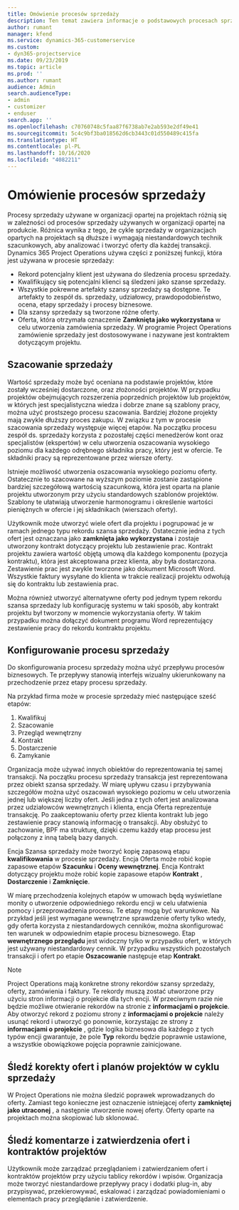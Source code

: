 ```yaml
---
title: Omówienie procesów sprzedaży
description: Ten temat zawiera informacje o podstawowych procesach sprzedaży.
author: rumant
manager: kfend
ms.service: dynamics-365-customerservice
ms.custom:
- dyn365-projectservice
ms.date: 09/23/2019
ms.topic: article
ms.prod: ''
ms.author: rumant
audience: Admin
search.audienceType:
- admin
- customizer
- enduser
search.app: ''
ms.openlocfilehash: c70760748c5faa87f6738ab7e2ab593e2df49e41
ms.sourcegitcommit: 5c4c9bf3ba018562d6cb3443c01d550489c415fa
ms.translationtype: HT
ms.contentlocale: pl-PL
ms.lasthandoff: 10/16/2020
ms.locfileid: "4082211"
---
```

# <a name="sales-processes-overview"></a>Omówienie procesów sprzedaży

Procesy sprzedaży używane w organizacji opartej na projektach różnią się w zależności od procesów sprzedaży używanych w organizacji opartej na produkcie. Różnica wynika z tego, że cykle sprzedaży w organizacjach opartych na projektach są dłuższe i wymagają niestandardowych technik szacunkowych, aby analizować i tworzyć oferty dla każdej transakcji. Dynamics 365 Project Operations używa części z poniższej funkcji, która jest używana w procesie sprzedaży:

- Rekord potencjalny klient jest używana do śledzenia procesu sprzedaży.
- Kwalifikujący się potencjalni klienci są śledzeni jako szanse sprzedaży.
- Wszystkie pokrewne artefakty szansy sprzedaży są dostępne. Te artefakty to zespół ds. sprzedaży, udziałowcy, prawdopodobieństwo, ocena, etapy sprzedaży i procesy biznesowe.
- Dla szansy sprzedaży są tworzone różne oferty.
- Oferta, która otrzymała oznaczenie **Zamknięta jako wykorzystana** w celu utworzenia zamówienia sprzedaży. W programie Project Operations zamówienie sprzedaży jest dostosowywane i nazywane jest kontraktem dotyczącym projektu.

## <a name="estimate-a-sale"></a>Szacowanie sprzedaży
Wartość sprzedaży może być oceniana na podstawie projektów, które zostały wcześniej dostarczone, oraz złożoności projektów. W przypadku projektów obejmujących rozszerzenia poprzednich projektów lub projektów, w których jest specjalistyczna wiedza i dobrze znane są szablony pracy, można użyć prostszego procesu szacowania. Bardziej złożone projekty mają zwykle dłuższy proces zakupu. W związku z tym w procesie szacowania sprzedaży występuje więcej etapów. Na początku procesu zespół ds. sprzedaży korzysta z pozostałej części menedżerów kont oraz specjalistów (ekspertów) w celu utworzenia oszacowania wysokiego poziomu dla każdego odrębnego składnika pracy, który jest w ofercie. Te składniki pracy są reprezentowane przez wiersze oferty. 

Istnieje możliwość utworzenia oszacowania wysokiego poziomu oferty. Ostatecznie to szacowane na wyższym poziomie zostanie zastąpione bardziej szczegółową wartością szacunkową, która jest oparta na planie projektu utworzonym przy użyciu standardowych szablonów projektów. Szablony te ułatwiają utworzenie harmonogramu i określenie wartości pieniężnych w ofercie i jej składnikach (wierszach oferty). 

Użytkownik może utworzyć wiele ofert dla projektu i pogrupować je w ramach jednego typu rekordu szansa sprzedaży. Ostatecznie jedna z tych ofert jest oznaczana jako **zamknięta jako wykorzystana** i zostaje utworzony kontrakt dotyczący projektu lub zestawienie prac. Kontrakt projektu zawiera wartość objętą umową dla każdego komponentu (pozycja kontraktu), która jest akceptowana przez klienta, aby była dostarczona. Zestawienie prac jest zwykle tworzone jako dokument Microsoft Word. Wszystkie faktury wysyłane do klienta w trakcie realizacji projektu odwołują się do kontraktu lub zestawienia prac.

Można również utworzyć alternatywne oferty pod jednym typem rekordu szansa sprzedaży lub konfigurację systemu w taki sposób, aby kontrakt projektu był tworzony w momencie wykorzystania oferty. W takim przypadku można dołączyć dokument programu Word reprezentujący zestawienie pracy do rekordu kontraktu projektu.

## <a name="configure-the-sales-process"></a>Konfigurowanie procesu sprzedaży
Do skonfigurowania procesu sprzedaży można użyć przepływu procesów biznesowych. Te przepływy stanowią interfejs wizualny ukierunkowany na przechodzenie przez etapy procesu sprzedaży.

Na przykład firma może w procesie sprzedaży mieć następujące sześć etapów:

1. Kwalifikuj
2. Szacowanie
3. Przegląd wewnętrzny
4. Kontrakt
5. Dostarczenie
6. Zamykanie
 
Organizacja może używać innych obiektów do reprezentowania tej samej transakcji. Na początku procesu sprzedaży transakcja jest reprezentowana przez obiekt szansa sprzedaży. W miarę upływu czasu i przybywania szczegółów można użyć oszacowań wysokiego poziomu w celu utworzenia jednej lub większej liczby ofert. Jeśli jedna z tych ofert jest analizowana przez udziałowców wewnętrznych i klienta, encja Oferta reprezentuje transakcję. Po zaakceptowaniu oferty przez klienta kontrakt lub jego zestawienie pracy stanowią informację o transakcji. Aby obsłużyć to zachowanie, BPF ma strukturę, dzięki czemu każdy etap procesu jest połączony z inną tabelą bazy danych.

Encja Szansa sprzedaży może tworzyć kopię zapasową etapu **kwalifikowania** w procesie sprzedaży. Encja Oferta może robić kopie zapasowe etapów **Szacunku** i **Oceny wewnętrznej**. Encja Kontrakt dotyczący projektu może robić kopie zapasowe etapów **Kontrakt** , **Dostarczenie** i **Zamknięcie**.

W miarę przechodzenia kolejnych etapów w umowach będą wyświetlane monity o utworzenie odpowiedniego rekordu encji w celu ułatwienia pomocy i przeprowadzenia procesu. Te etapy mogą być warunkowe. Na przykład jeśli jest wymagane wewnętrzne sprawdzenie oferty tylko wtedy, gdy oferta korzysta z niestandardowych cenników, można skonfigurować ten warunek w odpowiednim etapie procesu biznesowego. Etap **wewnętrznego przeglądu** jest widoczny tylko w przypadku ofert, w których jest używany niestandardowy cennik. W przypadku wszystkich pozostałych transakcji i ofert po etapie **Oszacowanie** następuje etap **Kontrakt**.

> [!NOTE]
> Project Operations mają konkretne strony rekordów szansy sprzedaży, oferty, zamówienia i faktury. Te rekordy muszą zostać utworzone przy użyciu stron informacji o projekcie dla tych encji. W przeciwnym razie nie będzie możliwe otwieranie rekordów na stronie z **informacjami o projekcie**. Aby otworzyć rekord z poziomu strony z **informacjami o projekcie** należy usunąć rekord i utworzyć go ponownie, korzystając ze strony z **informacjami o projekcie** , gdzie logika biznesowa dla każdego z tych typów encji gwarantuje, że pole **Typ** rekordu będzie poprawnie ustawione, a wszystkie obowiązkowe pojęcia poprawnie zainicjowane.


## <a name="track-revisions-to-quotes-and-project-plans-in-the-sales-cycle"></a>Śledź korekty ofert i planów projektów w cyklu sprzedaży
W Project Operations nie można śledzić poprawek wprowadzanych do oferty. Zamiast tego konieczne jest oznaczenie istniejącej oferty **zamkniętej jako utraconej** , a następnie utworzenie nowej oferty. Oferty oparte na projektach można skopiować lub sklonować.

## <a name="track-comments-and-approvals-of-quotes-and-project-contracts"></a>Śledź komentarze i zatwierdzenia ofert i kontraktów projektów
Użytkownik może zarządzać przeglądaniem i zatwierdzaniem ofert i kontraktów projektów przy użyciu tablicy rekordów i wpisów. Organizacja może tworzyć niestandardowe przepływy pracy i dodatki plug-in, aby przypisywać, przekierowywać, eskalować i zarządzać powiadomieniami o elementach pracy przeglądanie i zatwierdzenie.
